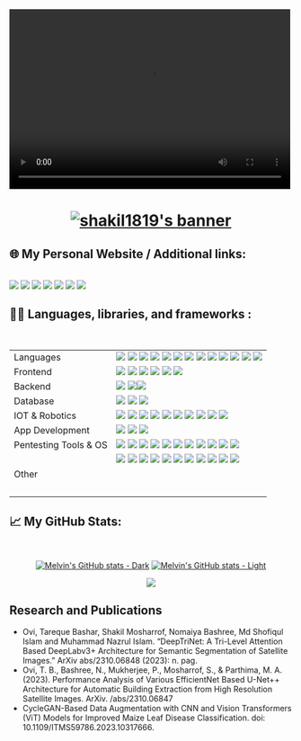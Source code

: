 <!---
shakil1819/shakil1819 is a ✨ special ✨ repository because its `README.md` (this file) appears on your GitHub profile.
You can click the Preview link to take a look at your changes.
--->
<!-- **shakil1819/shakil1819** is a ✨ _special_ ✨ repository because its `README.md` (this file) appears on your GitHub profile. -->
<video width="500" height="320" controls>
  <source src="https://github.com/shakil1819/shakil1819/assets/58840439/df8add4e-0b7c-412d-8288-9de8bfbd7b6c" type="video/mp4">
</video>
<p align="center">
  <!--<img src="https://media.giphy.com/media/13HgwGsXF0aiGY/giphy.gif" alt="GIF" width="500" height="320" />-->
</p>

  <h1>
    <a href="https://git.io/typing-svg">
      <p align="center">
      <img src="https://readme-typing-svg.demolab.com?font=Arial&weight=700&size=25&duration=2000&pause=1000&color=4EA94B&vCenter=true&random=false&width=500&height=30&lines=Hi+there%2C+I'm+Shakil+Mosharrof+%F0%9F%91%8B%F0%9F%8F%BB;I'm+a+Fresh+Graduate+From+CS+%F0%9F%91%A8%E2%80%8D%F0%9F%92%BB;I'm+a+Competitive+Programmer+%F0%9F%91%A8%E2%80%8D%F0%9F%92%BB;I'm+a+Cyber+Security+Practitioner%F0%9F%A7%91%E2%80%8D%F0%9F%8F%AB;I'm+a+Researcher+%F0%9F%9A%A9" alt="shakil1819's banner" /></p>
    </a>
  </h1>

<div>
  <h2>🌐 My Personal Website / Additional links:</h2>
  <br/>
  <div>
    <!-- 
      target="_blank" does not work for GitHub's README.md 
    -->
    <a href="https://shakil-mosharrof-xcadet-bcc.netlify.app/"><img src="https://img.shields.io/badge/Personal Site-02569B?style=for-the-badge&logo=github&logoColor=white" /></a>
    <a href="https://stackoverflow.com/users/12626071/shakil1819"><img src="https://img.shields.io/badge/Stackoverflow-F15B2A?style=for-the-badge&logo=Stackoverflow&logoColor=white" /></a>
    <a href="https://tryhackme.com/p/leos"><img src="https://img.shields.io/badge/tryhackme-FA5C5C?style=for-the-badge&logo=tryhackme&logoColor=white" /></a>
    <a href="https://www.linkedin.com/in/shakil-mosharrof/"><img src="https://img.shields.io/badge/Linkedin-FFDD00?style=for-the-badge&logo=Linkedin&logoColor=black" /></a> 
    <a href="https://askubuntu.com/users/1062388/shakil1819"><img src="https://img.shields.io/badge/AskUbuntu-F15B2A?style=for-the-badge&logo=Stackoverflow&logoColor=white" /></a>
    <a href="shakilmrf8@gmail.com"><img src="https://img.shields.io/badge/Gmail-FFDD00?style=for-the-badge&logo=gmail&logoColor=black" /></a>
    <a href="https://raw.githubusercontent.com/shakil1819/Portfolio/1a0c952eae91e62526e5ea12ddb6aeb9eeda6ab8/assets/CV_of_Shakil_Mosharrof-1.pdf"><img src="https://img.shields.io/badge/Resume-FFDD00?style=for-the-badge&logo=Probot&logoColor=black" /></a>
    
  </div>
</div>

<div>
  <h2>
    👨‍💻 Languages, libraries, and frameworks :
  </h2>
  <br/>
  <table>
    <tbody>
      <tr>
        <td>Languages</td>
        <td><img src="https://img.shields.io/badge/Python-4B8BBE?style=for-the-badge&logo=Python&logoColor=white" />
<img src="https://img.shields.io/badge/C-A8B9CC?style=for-the-badge&logo=C&logoColor=white" />
<img src="https://img.shields.io/badge/C++-00599C?style=for-the-badge&logo=C%2B%2B&logoColor=white" />
<img src="https://img.shields.io/badge/Solidity-e6e6e6?style=for-the-badge&logo=solidity&logoColor=black" />
<img src="https://img.shields.io/badge/Git-F05032?style=for-the-badge&logo=Git&logoColor=white" />
<img src="https://img.shields.io/badge/Sql-018bff?style=for-the-badge&logo=microsoft-access&logoColor=white" />
    <img src="https://img.shields.io/badge/Markdown-000000?style=for-the-badge&logo=markdown&logoColor=white" />
    <img src="https://img.shields.io/badge/Bash-121011?style=for-the-badge&logo=gnu-bash&logoColor=white" />
<img src="https://img.shields.io/badge/LATEX-008080?style=for-the-badge&logo=LaTeX&logoColor=white" />
<img src="https://img.shields.io/badge/C%23-68217A?style=for-the-badge&logo=C%20Sharp&logoColor=white" />
<img src="https://img.shields.io/badge/Bash-4EAA25?style=for-the-badge&logo=Bash&logoColor=white" />
<img src="https://img.shields.io/badge/PHP-777BB4?style=for-the-badge&logo=PHP&logoColor=white" />
<img src="https://img.shields.io/badge/JavaScript-F7DF1E?style=for-the-badge&logo=JavaScript&logoColor=white" />
</td>
      </tr>
			<tr>
                    <td>Frontend</td>
                                    <td><img src="https://img.shields.io/badge/HTML5-E34F26?style=for-the-badge&logo=HTML5&logoColor=white" />
<img src="https://img.shields.io/badge/CSS-1572B6?style=for-the-badge&logo=CSS3&logoColor=white" />
<img src="https://img.shields.io/badge/JS-F7DF1E?style=for-the-badge&logo=JavaScript&logoColor=white" />
<img src="https://img.shields.io/badge/Node.js-43853D?style=for-the-badge&logo=node.js&logoColor=white" />
    <img src="https://img.shields.io/badge/Bootstrap-563D7C?style=for-the-badge&logo=bootstrap&logoColor=white" />
    <img src="https://img.shields.io/badge/jQuery-0769AD?style=for-the-badge&logo=jquery&logoColor=white" />
<br></td>
      </tr>
			<tr>
                                    <td>Backend</td>
                                    <td><img src="https://img.shields.io/badge/Flask-000000?style=for-the-badge&logo=Flask&logoColor=white" />
<img src="https://img.shields.io/badge/Django-092E20?style=for-the-badge&logo=Django&logoColor=white" /><img src="https://img.shields.io/badge/Python-4B8BBE?style=for-the-badge&logo=Python&logoColor=white" />
<br></td>
      </tr>
      <tr>
                                    <td>Database</td>
                                    <td><img src="https://img.shields.io/badge/MySQL-4479A1?style=for-the-badge&logo=MySQL&logoColor=white" />
<img src="https://img.shields.io/badge/Firebase-FFCA28?style=for-the-badge&logo=Firebase&logoColor=black" />
<img src="https://img.shields.io/badge/Oracle%20DB-F80000?style=for-the-badge&logo=Oracle&logoColor=white" />
<br></td>
</tr>
<tr>
                                    <td>IOT & Robotics</td>
                                    <td><img src="https://img.shields.io/badge/Arduino-00979D?style=for-the-badge&logo=Arduino&logoColor=white" />
<img src="https://img.shields.io/badge/Raspberry%20PI-C51A4A?style=for-the-badge&logo=Raspberry%20Pi&logoColor=white" />
<img src="https://img.shields.io/badge/Jetson%20Nano%20%26%20Xavier-76B900?style=for-the-badge&logo=NVIDIA&logoColor=white" />
<img src="https://img.shields.io/badge/LIDAR-000000?style=for-the-badge&logo=probot&logoColor=white" />
<img src="https://img.shields.io/badge/ZED--Stereo%20Cam-2C3E50?style=for-the-badge&logo=probot&logoColor=white" />
<img src="https://img.shields.io/badge/ESP--32-FF0000?style=for-the-badge&logo=esp32&logoColor=white" />
<img src="https://img.shields.io/badge/PX4%20%28Pixhawk%29-2D365D?style=for-the-badge&logo=probot&logoColor=white" />
<img src="https://img.shields.io/badge/ROS-22314E?style=for-the-badge&logo=ROS&logoColor=white" />
<img src="https://img.shields.io/badge/ROS2-DA242D?style=for-the-badge&logo=ROS&logoColor=white" />
<img src="https://img.shields.io/badge/MAVROS-008C76?style=for-the-badge&logo=ROS&logoColor=white" />
<br></td>
                                </tr>
      <tr>
                                    <td>App Development</td>
                                    <td><img src="https://img.shields.io/badge/Flutter-02569B?style=for-the-badge&logo=Flutter&logoColor=white" />
<img src="https://img.shields.io/badge/Dart-0175C2?style=for-the-badge&logo=Dart&logoColor=white" />
<img src="https://img.shields.io/badge/Java-007396?style=for-the-badge&logo=java&logoColor=white" />
<br></td>
                                </tr>
      <tr>
                                    <td>Pentesting Tools & OS</td>
                                    <td><img src="https://img.shields.io/badge/Burp%20Suite-FF6600?style=for-the-badge&logo=burpsuite&logoColor=white" />
<img src="https://img.shields.io/badge/NMap-E34F26?style=for-the-badge&logo=nmap&logoColor=white" />
<img src="https://img.shields.io/badge/Metasploit-659AD2?style=for-the-badge&logo=metasploit&logoColor=white" />
<img src="https://img.shields.io/badge/SQLMap-CC0000?style=for-the-badge&logo=sqlmap&logoColor=white" />
<img src="https://img.shields.io/badge/Wireshark-1679A7?style=for-the-badge&logo=wireshark&logoColor=white" />
<img src="https://img.shields.io/badge/Nessus-2B4C9A?style=for-the-badge&logo=nessus&logoColor=white" />
<img src="https://img.shields.io/badge/John%20The%20Ripper-46363D?style=for-the-badge&logo=probot&logoColor=white" />
<img src="https://img.shields.io/badge/Hashcat-41A83E?style=for-the-badge&logo=hashcat&logoColor=white" />
<img src="https://img.shields.io/badge/Dirb-A20000?style=for-the-badge&logo=probot&logoColor=white" />
<img src="https://img.shields.io/badge/Volatility-223B5E?style=for-the-badge&logo=volatility&logoColor=white" />
<img src="https://img.shields.io/badge/Parrot%20OS-3589F9?style=for-the-badge&logo=kalilinux&logoColor=white" />
<br></td>
</tr>
<tr>
                                    <td>Other</td>
                                    <td><img src="https://img.shields.io/badge/Linux-FCC624?style=for-the-badge&logo=Linux&logoColor=black" />
<img src="https://img.shields.io/badge/PyTorch-EE4C2C?style=for-the-badge&logo=PyTorch&logoColor=white" />
<img src="https://img.shields.io/badge/TensorFlow-FF6F00?style=for-the-badge&logo=TensorFlow&logoColor=white" />
<img src="https://img.shields.io/badge/Git-F05032?style=for-the-badge&logo=Git&logoColor=white" />
<img src="https://img.shields.io/badge/Docker-2496ED?style=for-the-badge&logo=Docker&logoColor=white" />
<img src="https://img.shields.io/badge/Microsoft%20Excel-217346?style=for-the-badge&logo=Microsoft%20Excel&logoColor=white" />
<img src="https://img.shields.io/badge/Microsoft%20Word-2B579A?style=for-the-badge&logo=Microsoft%20Word&logoColor=white" />
<img src="https://img.shields.io/badge/Microsoft%20PowerPoint-B7472A?style=for-the-badge&logo=Microsoft%20PowerPoint&logoColor=white" />
<img src="https://img.shields.io/badge/AWS-FF9900?style=for-the-badge&logo=amazonaws&logoColor=white" />
<img src="https://img.shields.io/badge/VS%20Code-0078D4?style=for-the-badge&logo=visual%20studio%20code&logoColor=white" />
<img src="https://img.shields.io/badge/Windows%20Server-0078D6?style=for-the-badge&logo=windows&logoColor=white" /> 

<br></td>
        </tr>
    </tbody>
  </table>
    
</div>


<div>
  <h2>📈 My GitHub Stats:</h2>
  <br/>
  <div>
    <!-- 
      If user is using dark mode, use the dark mode theme for the stats card.
      Else, use the default theme for the stats card.
    -->
    <p align="center">
    <a href="https://github.com/shakil1819#gh-dark-mode-only"><img src="https://github-readme-stats-pi-snowy-49.vercel.app/api?username=shakil1819&amp;theme=dark&amp;show_icons=true&amp;include_all_commits=true&amp;show=discussions_answered#gh-dark-mode-only" alt="Melvin&#39;s GitHub stats - Dark"></a>
    <a href="https://github.com/shakil1819#gh-light-mode-only"><img src="https://github-readme-stats-pi-snowy-49.vercel.app/api?username=shakil1819&amp;theme=default&amp;show_icons=true&amp;include_all_commits=true&amp;show=discussions_answered#gh-light-mode-only" alt="Melvin&#39;s GitHub stats - Light"></a>   
    </p>
    <p align="center"><img src=https://github-readme-stats.vercel.app/api/top-langs/?username=shakil1819></p>
  </div>
</div>


  <div>
  <h2>Research and Publications</h2>
  <ul>
    <li>Ovi, Tareque Bashar, Shakil Mosharrof, Nomaiya Bashree, Md Shofiqul Islam and Muhammad Nazrul Islam. “DeepTriNet: A Tri-Level Attention Based DeepLabv3+ Architecture for Semantic Segmentation of Satellite Images.” ArXiv abs/2310.06848 (2023): n. pag.</li>
    <li>Ovi, T. B., Bashree, N., Mukherjee, P., Mosharrof, S., & Parthima, M. A. (2023). Performance Analysis of Various EfficientNet Based U-Net++ Architecture for Automatic Building Extraction from High Resolution Satellite Images. ArXiv. /abs/2310.06847</li>
    <li>CycleGAN-Based Data Augmentation with CNN and Vision Transformers (ViT) Models for Improved Maize Leaf Disease
Classification. doi: 10.1109/ITMS59786.2023.10317666.</li>
  </ul>
</div>

  </div>





